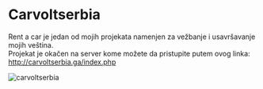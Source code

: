 # Carvoltserbia
Rent a car je jedan od mojih projekata namenjen za vežbanje i usavršavanje mojih veština.<br>
Projekat je okačen na server kome možete da pristupite putem ovog linka: http://carvoltserbia.ga/index.php<br>

![carvoltserbia](https://user-images.githubusercontent.com/64304976/132694393-759b8bf8-5574-4952-a1b8-194603a33305.png)

